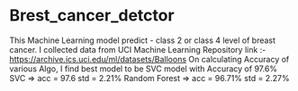 # Brest_cancer_detctor
This Machine Learning model predict - class 2 or class 4 level of breast cancer.
I collected data from UCI Machine Learning Repository link :- https://archive.ics.uci.edu/ml/datasets/Balloons
On calculating Accuracy of various Algo, I find best model to be SVC model with Accuracy of 97.6%
SVC => acc = 97.6 std = 2.21%
Random Forest => acc = 96.71% std = 2.27%
